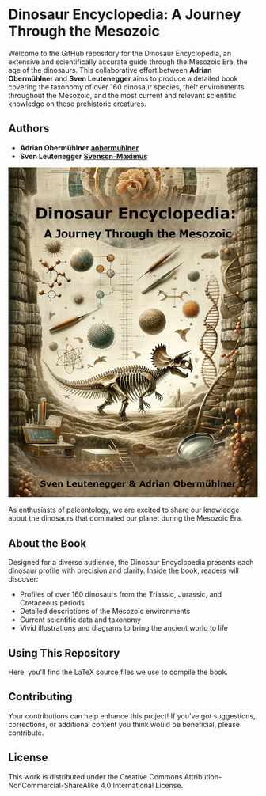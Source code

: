 # Dinosaur Encyclopedia: A Journey Through the Mesozoic

Welcome to the GitHub repository for the Dinosaur Encyclopedia, an extensive and scientifically accurate guide through the Mesozoic Era, the age of the dinosaurs. This collaborative effort between **Adrian Obermühlner** and **Sven Leutenegger** aims to produce a detailed book covering the taxonomy of over 160 dinosaur species, their environments throughout the Mesozoic, and the most current and relevant scientific knowledge on these prehistoric creatures.

## Authors
- **Adrian Obermühlner** [**aobermuhlner**](https://github.com/aobermuhlner)
- **Sven Leutenegger** [**Svenson-Maximus**](https://github.com/Svenson-Maximus)

![Dinosaur Encyclopedia Cover](book_pdf/Cover.jpg)

As enthusiasts of paleontology, we are excited to share our knowledge about the dinosaurs that dominated our planet during the Mesozoic Era.

## About the Book

Designed for a diverse audience, the Dinosaur Encyclopedia presents each dinosaur profile with precision and clarity. Inside the book, readers will discover:

- Profiles of over 160 dinosaurs from the Triassic, Jurassic, and Cretaceous periods
- Detailed descriptions of the Mesozoic environments
- Current scientific data and taxonomy
- Vivid illustrations and diagrams to bring the ancient world to life

## Using This Repository

Here, you'll find the LaTeX source files we use to compile the book.

## Contributing
Your contributions can help enhance this project! If you've got suggestions, corrections, or additional content you think would be beneficial, please contribute.

## License
This work is distributed under the Creative Commons Attribution-NonCommercial-ShareAlike 4.0 International License.
